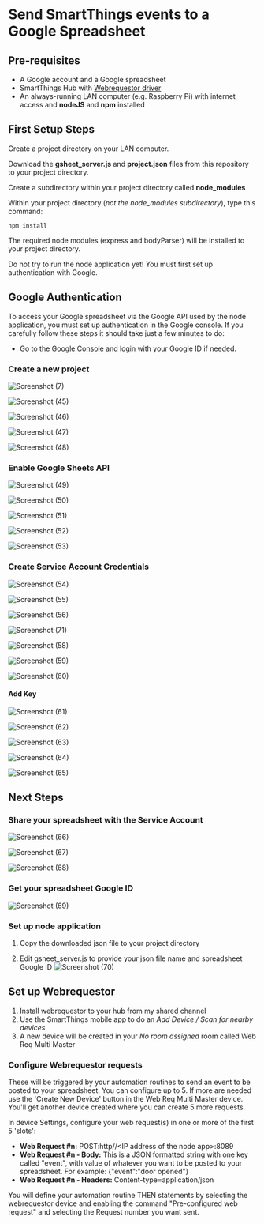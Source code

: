 # Send SmartThings events to a Google Spreadsheet

## Pre-requisites
* A Google account and a Google spreadsheet
* SmartThings Hub with [Webrequestor driver](https://github.com/toddaustin07/webrequestor)
* An always-running LAN computer (e.g. Raspberry Pi) with internet access and **nodeJS** and **npm** installed 

## First Setup Steps
Create a project directory on your LAN computer.

Download the **gsheet_server.js** and **project.json** files from this repository to your project directory.

Create a subdirectory within your project directory called **node_modules**

Within your project directory (*not the node_modules subdirectory*), type this command:
```
npm install
```
The required node modules (express and bodyParser) will be installed to your project directory.

Do not try to run the node application yet!  You must first set up authentication with Google.

## Google Authentication
To access your Google spreadsheet via the Google API used by the node application, you must set up authentication in the Google console. If you carefully follow these steps it should take just a few minutes to do:

* Go to the [Google Console](https://console.cloud.google.com) and login with your Google ID if needed.

### Create a new project

![Screenshot (7)](https://user-images.githubusercontent.com/25287498/210690886-c713c9a0-54dd-4c5a-9ad6-209751050fc4.png)


![Screenshot (45)](https://user-images.githubusercontent.com/25287498/210690314-64fed90a-0576-4ec2-ae37-80393e84f7bf.png)


![Screenshot (46)](https://user-images.githubusercontent.com/25287498/210690436-602c82ee-4e9b-41d8-87bb-87bf5f0f4f4e.png)


![Screenshot (47)](https://user-images.githubusercontent.com/25287498/210690507-8ceb0bb2-b1a3-4254-8102-0808b19c3f11.png)


![Screenshot (48)](https://user-images.githubusercontent.com/25287498/210690543-916ce404-a213-417d-8271-1a32a6eb14b7.png)

### Enable Google Sheets API


![Screenshot (49)](https://user-images.githubusercontent.com/25287498/210690574-8e7838af-cfc2-448b-bda3-7460f2c00ca4.png)

![Screenshot (50)](https://user-images.githubusercontent.com/25287498/210691040-308dc626-3f17-4191-9390-bb5bcd588e84.png)


![Screenshot (51)](https://user-images.githubusercontent.com/25287498/210691063-4c1783cb-97d3-4bc1-9fc2-4aa016cc6962.png)


![Screenshot (52)](https://user-images.githubusercontent.com/25287498/210691118-f80d5f1e-ecd2-46c6-b21b-52f18a7006cd.png)


![Screenshot (53)](https://user-images.githubusercontent.com/25287498/210691148-920a4e9c-c7fb-4b1f-ad7f-cf0f008f32ed.png)


### Create Service Account Credentials

![Screenshot (54)](https://user-images.githubusercontent.com/25287498/210691184-4a0515c0-a1f3-43e1-a9dd-95e78e294290.png)


![Screenshot (55)](https://user-images.githubusercontent.com/25287498/210691216-75437d59-21fb-4270-89a6-900c6c4db72d.png)


![Screenshot (56)](https://user-images.githubusercontent.com/25287498/210691649-2ceff1ad-8478-47d6-bfa7-47a869e00aea.png)


![Screenshot (71)](https://user-images.githubusercontent.com/25287498/210696792-c1117ba2-4490-4109-87b1-8d5d1f23be4b.png)


![Screenshot (58)](https://user-images.githubusercontent.com/25287498/210691775-b9fec809-b56b-409c-8f96-3aa10f74291c.png)


![Screenshot (59)](https://user-images.githubusercontent.com/25287498/210691807-cd9b71c4-a443-44a4-b4f0-fb39d02e4e12.png)


![Screenshot (60)](https://user-images.githubusercontent.com/25287498/210691842-dc0e8a2e-faae-4b98-9ec0-575bbe837d00.png)


#### Add Key

![Screenshot (61)](https://user-images.githubusercontent.com/25287498/210691886-7a26f589-ecaf-4e6e-a138-f2f2aebf3269.png)

![Screenshot (62)](https://user-images.githubusercontent.com/25287498/210691941-a3452cc1-46b1-4499-8c23-beb7502996d1.png)

![Screenshot (63)](https://user-images.githubusercontent.com/25287498/210691971-b38f58c1-ff71-4c71-baae-32834dd618af.png)


![Screenshot (64)](https://user-images.githubusercontent.com/25287498/210691998-ef5dfafa-52e2-47d9-8303-8f626b6022cc.png)

![Screenshot (65)](https://user-images.githubusercontent.com/25287498/210692075-75a23021-7b8a-4c05-95fe-3c18d73b882c.png)


## Next Steps

### Share your spreadsheet with the Service Account

![Screenshot (66)](https://user-images.githubusercontent.com/25287498/210692163-7f3df625-d894-408f-aa07-25f2d0110ed5.png)

![Screenshot (67)](https://user-images.githubusercontent.com/25287498/210692297-76e26c31-522a-493d-abcb-c9fd6041f3df.png)


![Screenshot (68)](https://user-images.githubusercontent.com/25287498/210692318-09ad9c32-9d83-44ff-b6c5-5343959172ec.png)


### Get your spreadsheet Google ID

![Screenshot (69)](https://user-images.githubusercontent.com/25287498/210692496-62d34429-fb66-419f-9c25-53c24c9418ce.png)


### Set up node application


1) Copy the downloaded json file to your project directory

2) Edit gsheet_server.js to provide your json file name and spreadsheet Google ID
![Screenshot (70)](https://user-images.githubusercontent.com/25287498/210692794-36e49762-12cf-4bae-bc7b-2d73d837cabb.png)

## Set up Webrequestor
1) Install webrequestor to your hub from my shared channel
2) Use the SmartThings mobile app to do an *Add Device / Scan for nearby devices*
3) A new device will be created in your *No room assigned* room called Web Req Multi Master
### Configure Webrequestor requests
These will be triggered by your automation routines to send an event to be posted to your spreadsheet.  You can configure up to 5.  If more are needed use the 'Create New Device' button in the Web Req Multi Master device.  You'll get another device created where you can create 5 more requests.

In device Settings, configure your web request(s) in one or more of the first 5 'slots':
* **Web Request #n:** POST:http//\<IP address of the node app\>:8089
* **Web Request #n - Body:**  This is a JSON formatted string with one key called "event", with value of whatever you want to be posted to your spreadsheet.
    For example:  {"event":"door opened"}
* **Web Request #n - Headers:**  Content-type=application/json
  
You will define your automation routine THEN statements by selecting the webrequestor device and enabling the command "Pre-configured web request" and selecting the Request number you want sent.








